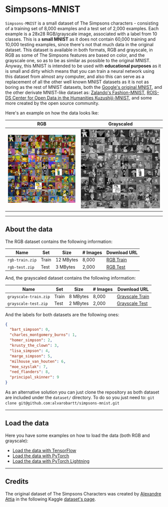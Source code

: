 # Simpsons-MNIST

`Simpsons-MNIST` is a small dataset of The Simpsons characters - consisting of a training set of 8,000 examples
and a test set of 2,000 examples. Each example is a 28x28 RGB/grayscale image, associated with a label from 10 classes.
This is a __small MNIST__ as it does not contain 60,000 training and 10,000 testing examples, since there's not 
that much data in the original dataset. This dataset is available in both formats, RGB and grayscale, in RGB as
some of The Simpsons features are based on color, and the grayscale one, so as to be as similar as possible to the
original MNIST. Anyway, this MNIST is intended to be used with __educational purposes__ as it is small and dirty 
which means that you can train a neural network using this dataset from almost any computer, and
also this can serve as a replacement of all the other well known MNIST datasets as it is not as boring as the
rest of MNIST datasets, both the [Google's original MNIST](https://github.com/google/n-digit-mnist), 
and the other derivate MNIST-like dataset as: [Zalando's Fashion-MNIST](https://github.com/zalandoresearch/fashion-mnist), 
[ROIS-DS Center for Open Data in the Humanities Kuzushiji-MNIST](https://github.com/rois-codh/kmnist), and some
more created by the open source community.

Here's an example on how the data looks lke:

 RGB | Grayscaled
:---:|:----------:
![](utils/images/rgb-overview.jpg) | ![](utils/images/grayscale-overview.jpg)

---

## About the data

The RGB dataset contains the following information:

|            Name |   Set |      Size | \# Images | Download URL
|-----------------|-------|-----------|-----------|--------------
| `rgb-train.zip` | Train | 12 MBytes |     8,000 | [RGB Train](https://www.dropbox.com/s/as1q6851qgm7zif/rgb-train.zip)
|  `rgb-test.zip` |  Test |  3 MBytes |     2,000 | [RGB Test](https://www.dropbox.com/s/orz1uxkpxzevpkk/rgb-test.zip)

And, the grayscaled dataset contains the following information:

|                  Name |   Set |      Size | \# Images |     Download URL
|-----------------------|-------|-----------|-----------|------------------
| `grayscale-train.zip` | Train |  8 MBytes |     8,000 | [Grayscale Train](https://www.dropbox.com/s/6s3wh1err59j01j/grayscale-train.zip)
|  `grayscale-test.zip` |  Test |  2 MBytes |     2,000 | [Grayscale Test](https://www.dropbox.com/s/nuhkoxqlaxrxa5o/grayscale-test.zip)

And the labels for both datasets are the following ones:

```json
{
  "bart_simpson": 0,
  "charles_montgomery_burns": 1,
  "homer_simpson": 2,
  "krusty_the_clown": 3,
  "lisa_simpson": 4,
  "marge_simpson": 5,
  "milhouse_van_houten": 6,
  "moe_szyslak": 7,
  "ned_flanders": 8,
  "principal_skinner": 9
}
```

As an alternative solution you can just clone the repository as both dataset are included under the `dataset/`
directory. To do so you just need to: `git clone git@github.com:alvarobartt/simpsons-mnist.git`

---

## Load the data

Here you have some examples on how to load the data (both RGB and grayscale):

- [Load the data with TensorFlow](examples/tensorflow/)
- [Load the data with PyTorch](examples/pytorch/)
- [Load the data with PyTorch Lightning](examples/pytorch_lightning/)

---

## Credits

The original dataset of The Simpsons Characters was created by [Alexandre Attia](https://github.com/alexattia) in the
following Kaggle [dataset's page](https://www.kaggle.com/alexattia/the-simpsons-characters-dataset).